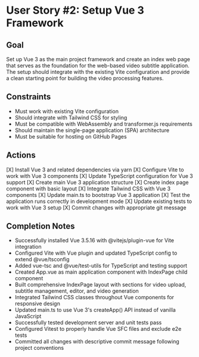 # User Story #2: Setup Vue 3 Framework

## Goal

Set up Vue 3 as the main project framework and create an index web page that serves as the foundation for the web-based video subtitle application. The setup should integrate with the existing Vite configuration and provide a clean starting point for building the video processing features.

## Constraints

- Must work with existing Vite configuration
- Should integrate with Tailwind CSS for styling
- Must be compatible with WebAssembly and transformer.js requirements
- Should maintain the single-page application (SPA) architecture
- Must be suitable for hosting on GitHub Pages

## Actions

[X] Install Vue 3 and related dependencies via yarn
[X] Configure Vite to work with Vue 3 components
[X] Update TypeScript configuration for Vue 3 support
[X] Create main Vue 3 application structure
[X] Create index page component with basic layout
[X] Integrate Tailwind CSS with Vue 3 components
[X] Update main.ts to bootstrap Vue 3 application
[X] Test the application runs correctly in development mode
[X] Update existing tests to work with Vue 3 setup
[X] Commit changes with appropriate git message

## Completion Notes

- Successfully installed Vue 3.5.16 with @vitejs/plugin-vue for Vite integration
- Configured Vite with Vue plugin and updated TypeScript config to extend @vue/tsconfig
- Added vue-tsc and @vue/test-utils for TypeScript and testing support
- Created App.vue as main application component with IndexPage child component
- Built comprehensive IndexPage layout with sections for video upload, subtitle management, editor, and video generation
- Integrated Tailwind CSS classes throughout Vue components for responsive design
- Updated main.ts to use Vue 3's createApp() API instead of vanilla JavaScript
- Successfully tested development server and unit tests pass
- Configured Vitest to properly handle Vue SFC files and exclude e2e tests
- Committed all changes with descriptive commit message following project conventions
